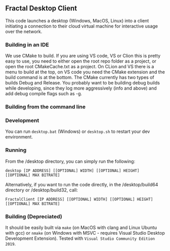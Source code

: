 ## Fractal Desktop Client

This code launches a desktop (Windows, MacOS, Linux) into a client initiating a connection to their cloud virtual machine for interactive usage over the network.

### Building in an IDE
We use CMake to build. If you are using VS code, VS or Clion this is pretty easy to use, 
you need to either open the root repo folder as a project, or open the root CMakeCache.txt
as a project. On CLion and VS there is a menu to build at the top, on VS code you need the 
CMake extension and the build command is at the bottom. The CMake currently has two types of builds
Debug and Release. You probably want to be building debug builds while developing, since they log more
aggressively (info and above) and add debug compile flags such as -g. 

### Building from the command line

### Development

You can run `desktop.bat` (Windows) or `desktop.sh` to restart your dev environment.

### Running

From the /desktop directory, you can simply run the following:

```desktop [IP ADDRESS] [[OPTIONAL] WIDTH] [[OPTIONAL] HEIGHT] [[OPTIONAL] MAX BITRATE]```

Alternatively, if you want to run the code directly, in the /desktop/build64 directory or /desktop/build32, call:

```FractalClient [IP ADDRESS] [[OPTIONAL] WIDTH] [[OPTIONAL] HEIGHT] [[OPTIONAL] MAX BITRATE]```


### Building (Depreciated)
It should be easily built via `make` (on MacOS with clang and Linux Ubuntu with gcc) or `nmake` (on Windows with MSVC - requires Visual Studio Desktop Development Extension). Tested with `Visual Studio Community Edition 2019`.
